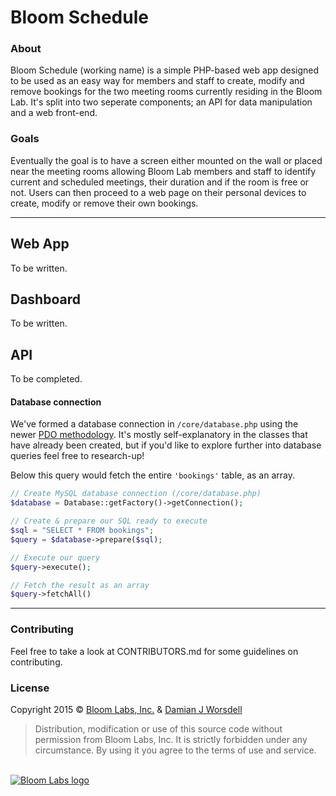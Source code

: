 # Bloom Schedule

### About
Bloom Schedule (working name) is a simple PHP-based web app designed to be used as an easy way for members and staff to create, modify and remove bookings for the two meeting rooms currently residing in the Bloom Lab. It's split into two seperate components; an API for data manipulation and a web front-end.

### Goals
Eventually the goal is to have a screen either mounted on the wall or placed near the meeting rooms allowing Bloom Lab members and staff to identify current and scheduled meetings, their duration and if the room is free or not. Users can then proceed to a web page on their personal devices to create, modify or remove their own bookings.

---

## Web App
To be written.

## Dashboard
To be written.

## API
To be completed.

#### Database connection
We've formed a database connection in `/core/database.php` using the newer [PDO methodology](http://php.net/manual/en/book.pdo.php). It's mostly self-explanatory in the classes that have already been created, but if you'd like to explore further into database queries feel free to research-up!

Below this query would fetch the entire `'bookings'` table, as an array.
```php
// Create MySQL database connection (/core/database.php)
$database = Database::getFactory()->getConnection();

// Create & prepare our SQL ready to execute
$sql = "SELECT * FROM bookings";
$query = $database->prepare($sql);

// Execute our query
$query->execute();

// Fetch the result as an array
$query->fetchAll()
```

---

### Contributing
Feel free to take a look at CONTRIBUTORS.md for some guidelines on contributing.

### License
Copyright 2015 © [Bloom Labs, Inc.](http://bloom.org.au/) & [Damian J Worsdell](http://djw.net.au/)
> Distribution, modification or use of this source code without<br />permission from Bloom Labs, Inc. It is strictly forbidden under any<br />circumstance. By using it you agree to the terms of use and service.

<br />[![Bloom Labs logo](http://djw.net.au/bloom/Bloom-transparent-1520x813.png)](http://bloom.org.au/)